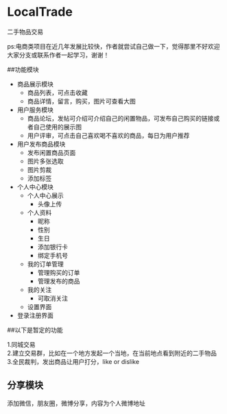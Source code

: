 # LocalTrade
二手物品交易

  ps:电商类项目在近几年发展比较快，作者就尝试自己做一下，觉得那里不好欢迎大家分支或联系作者一起学习，谢谢！

##功能模块

* 商品展示模块
    * 商品列表，可点击收藏
    * 商品详情，留言，购买，图片可查看大图
* 用户服务模块
    * 商品论坛，发帖可介绍可介绍自己的闲置物品，可发布自己购买的链接或者自己使用的展示图
    * 用户评审，可点击自己喜欢喝不喜欢的商品，每日为用户推荐
* 用户发布商品模块
    * 发布闲置商品页面
    * 图片多张选取
    * 图片剪裁
    * 添加标签
* 个人中心模块
    * 个人中心展示
        * 头像上传
    * 个人资料
        * 昵称
        * 性别
        * 生日
        * 添加银行卡
        * 绑定手机号
    * 我的订单管理
        * 管理购买的订单
        * 管理发布的商品
    * 我的关注
        * 可取消关注
    * 设置界面
* 登录注册界面

##以下是暂定的功能

  1.同城交易<br>
  2.建立交易群，比如在一个地方发起一个当地，在当前地点看到附近的二手物品<br>
  3.全民裁判，发出商品让用户打分，like or dislike<br>
## 分享模块
  添加微信，朋友圈，微博分享，内容为个人微博地址
